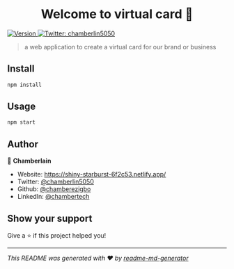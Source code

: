 <h1 align="center">Welcome to virtual card 👋</h1>
<p>
  <a href="https://www.npmjs.com/package/virtual card" target="_blank">
    <img alt="Version" src="https://img.shields.io/npm/v/virtual card.svg">
  </a>
  <a href="https://twitter.com/chamberlin5050" target="_blank">
    <img alt="Twitter: chamberlin5050" src="https://img.shields.io/twitter/follow/chamberlin5050.svg?style=social" />
  </a>
</p>

> a web application to create a virtual card for our brand or business

## Install

```sh
npm install
```

## Usage

```sh
npm start
```

## Author

👤 **Chamberlain**

* Website: https://shiny-starburst-6f2c53.netlify.app/
* Twitter: [@chamberlin5050](https://twitter.com/chamberlin5050)
* Github: [@chamberezigbo](https://github.com/chamberezigbo)
* LinkedIn: [@chambertech](https://linkedin.com/in/chambertech)

## Show your support

Give a ⭐️ if this project helped you!

***
_This README was generated with ❤️ by [readme-md-generator](https://github.com/kefranabg/readme-md-generator)_
